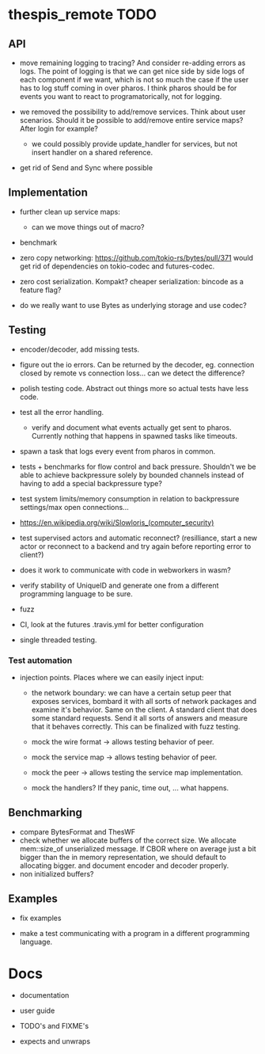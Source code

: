 # thespis_remote TODO



## API

- move remaining logging to tracing? And consider re-adding errors as logs. The point of logging is that
  we can get nice side by side logs of each component if we want, which is not so much the case if the
  user has to log stuff coming in over pharos. I think pharos should be for events you want to react to
  programatorically, not for logging.

- we removed the possibility to add/remove services. Think about user scenarios. Should it be possible
  to add/remove entire service maps? After login for example?
	- we could possibly provide update_handler for services, but not insert handler on a shared reference.

- get rid of Send and Sync where possible


## Implementation

- further clean up service maps:
  - can we move things out of macro?

- benchmark
- zero copy networking: https://github.com/tokio-rs/bytes/pull/371
  would get rid of dependencies on tokio-codec and futures-codec.
- zero cost serialization. Kompakt?
  cheaper serialization: bincode as a feature flag?
- do we really want to use Bytes as underlying storage and use codec?


## Testing

- encoder/decoder, add missing tests.
- figure out the io errors. Can be returned by the decoder, eg. connection closed by remote vs connection loss... can we detect the difference?

- polish testing code. Abstract out things more so actual tests have less code.
- test all the error handling.
	- verify and document what events actually get sent to pharos. Currently nothing that happens in spawned tasks like timeouts.

- spawn a task that logs every event from pharos in common.
- tests + benchmarks for flow control and back pressure. Shouldn't we be able to achieve backpressure solely by bounded channels instead of having to add a special backpressure type?

- test system limits/memory consumption in relation to backpressure settings/max open connections...

- https://en.wikipedia.org/wiki/Slowloris_(computer_security)

- test supervised actors and automatic reconnect? (resilliance, start a new actor or reconnect to a backend and try again before reporting error to client?)

- does it work to communicate with code in webworkers in wasm?
- verify stability of UniqueID and generate one from a different programming language to be sure.

- fuzz
- CI, look at the futures .travis.yml for better configuration
- single threaded testing.


### Test automation

- injection points. Places where we can easily inject input:
  - the network boundary: we can have a certain setup peer that exposes services, bombard it with all sorts of network packages and examine it's behavior. Same on the client. A standard client that does some standard requests. Send it all sorts of answers and measure that it behaves correctly.
    This can be finalized with fuzz testing.

  - mock the wire format -> allows testing behavior of peer.
  - mock the service map -> allows testing behavior of peer.

  - mock the peer -> allows testing the service map implementation.

  - mock the handlers? If they panic, time out, ... what happens.


## Benchmarking

  - compare BytesFormat and ThesWF
  - check whether we allocate buffers of the correct size. We allocate mem::size_of unserialized message. If CBOR where on average just a bit bigger than
    the in memory representation, we should default to allocating bigger. and document encoder and decoder properly.
  - non initialized buffers?

## Examples

- fix examples

- make a test communicating with a program in a different programming language.


# Docs

- documentation
- user guide

- TODO's and FIXME's
- expects and unwraps
